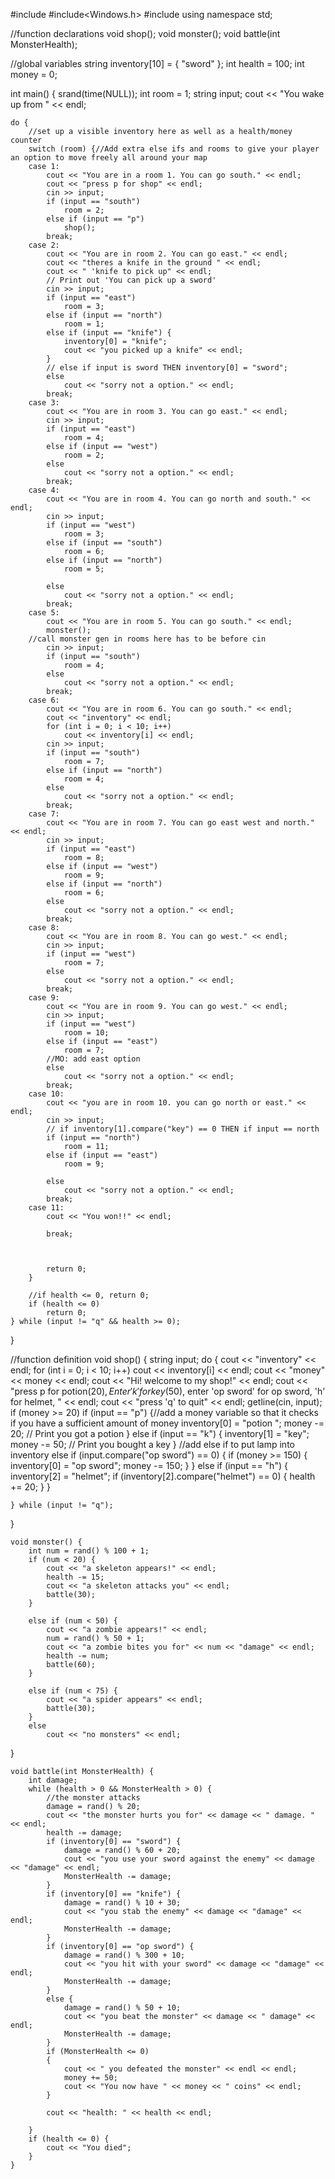 #include<iostream>
#include<Windows.h>
#include<string>
using namespace std;

//function declarations
void shop();
void monster();
void battle(int MonsterHealth);

//global variables
string inventory[10] = { "sword" };
int health = 100;
int money = 0;

int main() {
	srand(time(NULL));
	int room = 1;
	string input;
	cout << "You wake up from  " << endl;




	do {
		//set up a visible inventory here as well as a health/money counter
		switch (room) {//Add extra else ifs and rooms to give your player an option to move freely all around your map
		case 1:
			cout << "You are in a room 1. You can go south." << endl;
			cout << "press p for shop" << endl;
			cin >> input;
			if (input == "south")
				room = 2;
			else if (input == "p")
				shop();
			break;
		case 2:
			cout << "You are in room 2. You can go east." << endl;
			cout << "theres a knife in the ground " << endl;
			cout << " 'knife to pick up" << endl;
			// Print out 'You can pick up a sword'
			cin >> input;
			if (input == "east")
				room = 3;
			else if (input == "north")
				room = 1;
			else if (input == "knife") {
				inventory[0] = "knife";
				cout << "you picked up a knife" << endl;
			}
			// else if input is sword THEN inventory[0] = "sword";
			else
				cout << "sorry not a option." << endl;
			break;
		case 3:
			cout << "You are in room 3. You can go east." << endl;
			cin >> input;
			if (input == "east")
				room = 4;
			else if (input == "west")
				room = 2;
			else
				cout << "sorry not a option." << endl;
			break;
		case 4:
			cout << "You are in room 4. You can go north and south." << endl;
			cin >> input;
			if (input == "west")
				room = 3;
			else if (input == "south")
				room = 6;
			else if (input == "north")
				room = 5;

			else
				cout << "sorry not a option." << endl;
			break;
		case 5:
			cout << "You are in room 5. You can go south." << endl;
			monster();
		//call monster gen in rooms here has to be before cin
			cin >> input;
			if (input == "south")
				room = 4;
			else
				cout << "sorry not a option." << endl;
			break;
		case 6:
			cout << "You are in room 6. You can go south." << endl;
			cout << "inventory" << endl;
			for (int i = 0; i < 10; i++)
				cout << inventory[i] << endl;
			cin >> input;
			if (input == "south")
				room = 7;
			else if (input == "north")
				room = 4;
			else 
				cout << "sorry not a option." << endl;
			break;
		case 7:
			cout << "You are in room 7. You can go east west and north." << endl;
			cin >> input;
			if (input == "east")
				room = 8;
			else if (input == "west")
				room = 9;
			else if (input == "north")
				room = 6;
			else
				cout << "sorry not a option." << endl;
			break;
		case 8:
			cout << "You are in room 8. You can go west." << endl;
			cin >> input;
			if (input == "west")
				room = 7;
			else
				cout << "sorry not a option." << endl;
			break;
		case 9:
			cout << "You are in room 9. You can go west." << endl;
			cin >> input;
			if (input == "west")
				room = 10;
			else if (input == "east")
				room = 7;
			//MO: add east option
			else
				cout << "sorry not a option." << endl;
			break;
		case 10:
			cout << "you are in room 10. you can go north or east." << endl;
			cin >> input;
			// if inventory[1].compare("key") == 0 THEN if input == north
			if (input == "north")
				room = 11;
			else if (input == "east")
				room = 9;

			else
				cout << "sorry not a option." << endl;
			break;
		case 11:
			cout << "You won!!" << endl;
			
			break;
			

			
			return 0;
		}

		//if health <= 0, return 0;
		if (health <= 0) 
			return 0;
	} while (input != "q" && health >= 0);
}
	

//function definition
	void shop() {
	string input;
	do {
		cout << "inventory" << endl;
		for (int i = 0; i < 10; i++)
			cout << inventory[i] << endl;
		cout << "money" << money << endl;
		cout << "Hi! welcome to my shop!" << endl;
		cout << "press p for potion($20), Enter 'k' for key($50), enter 'op sword' for op sword, 'h' for helmet, " << endl;
		cout << "press 'q' to quit" << endl;
		getline(cin, input);
		if (money >= 20)
		if (input == "p") {//add a money variable so that it checks if you have a sufficient amount of money
			inventory[0] = "potion ";
			money -= 20;
			// Print you got a potion
		}
		else if (input == "k") {
			inventory[1] = "key";
			money -= 50;
			// Print you bought a key
		}
		//add else if to put lamp into inventory
		else if (input.compare("op sword") == 0) {
			if (money >= 150) {
				inventory[0] = "op sword";
				money -= 150;
			}
		}
		else if (input == "h") {
			inventory[2] = "helmet";
			if (inventory[2].compare("helmet") == 0) {
				health += 20;
			}
		}

	} while (input != "q");
} 

	void monster() {
		int num = rand() % 100 + 1;
		if (num < 20) {
			cout << "a skeleton appears!" << endl;
			health -= 15;
			cout << "a skeleton attacks you" << endl;
			battle(30);
		}
	
        else if (num < 50) {
			cout << "a zombie appears!" << endl;
			num = rand() % 50 + 1;
			cout << "a zombie bites you for" << num << "damage" << endl;
			health -= num;
			battle(60);
		}

		else if (num < 75) {
			cout << "a spider appears" << endl;
			battle(30);
		}
		else
			cout << "no monsters" << endl;

}

	void battle(int MonsterHealth) {
		int damage;
		while (health > 0 && MonsterHealth > 0) {
			//the monster attacks
			damage = rand() % 20;
			cout << "the monster hurts you for" << damage << " damage. " << endl;
			health -= damage;
			if (inventory[0] == "sword") {
				damage = rand() % 60 + 20;
				cout << "you use your sword against the enemy" << damage << "damage" << endl;
				MonsterHealth -= damage;
			}
			if (inventory[0] == "knife") {
				damage = rand() % 10 + 30;
				cout << "you stab the enemy" << damage << "damage" << endl;
				MonsterHealth -= damage;
			}
			if (inventory[0] == "op sword") {
				damage = rand() % 300 + 10;
				cout << "you hit with your sword" << damage << "damage" << endl;
				MonsterHealth -= damage;
			}
			else {
				damage = rand() % 50 + 10;
				cout << "you beat the monster" << damage << " damage" << endl;
				MonsterHealth -= damage;
			}
			if (MonsterHealth <= 0)
			{
				cout << " you defeated the monster" << endl << endl;
				money += 50;
				cout << "You now have " << money << " coins" << endl;
			}
				
			cout << "health: " << health << endl;
			
		}
		if (health <= 0) {
			cout << "You died";
		}
	}
